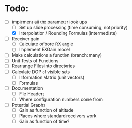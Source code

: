 # Todo:

- [ ] Implement all the parameter look ups
    - [ ] Set up slide processing (time consuming, not priority)
    - [x] Interpolation / Rounding Formulas (intermediate)
- [ ] Receiver gain
    - [ ] Calculate offbore RX angle
    - [ ] Implement RXGain model
- [ ] Make calculations a function (branch: many)
- [ ] Unit Tests of Functions
- [ ] Rearrange Files into directories
- [ ] Calculate DOP of visible sats
    - [ ] Information Matrix (unit vectors)
    - [ ] Formulas
- [ ] Documentation
    - [ ] File Headers
    - [ ] Where configuration numbers come from
- [ ] Potential Graphs
    - [ ] Gain as function of altitude
    - [ ] Places where standard receivers work
    - [ ] Gain as function of time?
